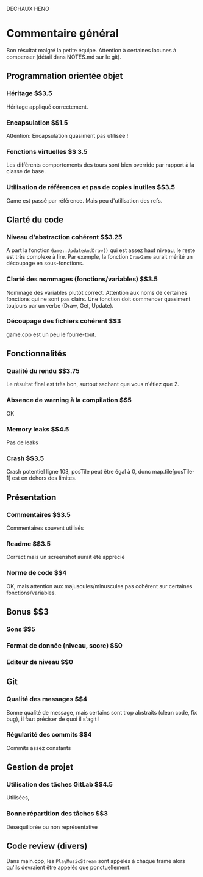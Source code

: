 DECHAUX
HENO

# Commentaire général
Bon résultat malgré la petite équipe. Attention à certaines lacunes à compenser (détail dans NOTES.md sur le git).

## Programmation orientée objet
### Héritage $$3.5
Héritage appliqué correctement.

### Encapsulation $$1.5
Attention: Encapsulation quasiment pas utilisée !

### Fonctions virtuelles $$ 3.5
Les différents comportements des tours sont bien override par rapport à la classe de base.

### Utilisation de références et pas de copies inutiles $$3.5
Game est passé par référence. Mais peu d'utilisation des refs.

## Clarté du code
### Niveau d'abstraction cohérent $$3.25
A part la fonction `Game::UpdateAndDraw()` qui est assez haut niveau, le reste est très complexe à lire. Par exemple, la fonction `DrawGame` aurait mérité un découpage en sous-fonctions.
### Clarté des nommages (fonctions/variables) $$3.5
Nommage des variables plutôt correct.
Attention aux noms de certaines fonctions qui ne sont pas clairs. Une fonction doit commencer quasiment toujours par un verbe (Draw, Get, Update).
### Découpage des fichiers cohérent $$3
game.cpp est un peu le fourre-tout.

## Fonctionnalités
### Qualité du rendu $$3.75
Le résultat final est très bon, surtout sachant que vous n'étiez que 2.

### Absence de warning à la compilation $$5
OK
### Memory leaks $$4.5
Pas de leaks
### Crash $$3.5
Crash potentiel ligne 103, posTile peut être égal à 0, donc map.tile[posTile-1] est en dehors des limites.

## Présentation
### Commentaires $$3.5
Commentaires souvent utilisés
### Readme $$3.5
Correct mais un screenshot aurait été apprécié
### Norme de code $$4
OK, mais attention aux majuscules/minuscules pas cohérent sur certaines fonctions/variables.

## Bonus $$3
### Sons $$5
### Format de donnée (niveau, score) $$0
### Editeur de niveau $$0

## Git
### Qualité des messages $$4
Bonne qualité de message, mais certains sont trop abstraits (clean code, fix bug), il faut préciser de quoi il s'agit !
### Régularité des commits $$4
Commits assez constants

## Gestion de projet
### Utilisation des tâches GitLab $$4.5
Utilisées, 
### Bonne répartition des tâches $$3
Déséquilibrée ou non représentative

## Code review (divers)
Dans main.cpp, les `PlayMusicStream` sont appelés à chaque frame alors qu'ils devraient être appelés que ponctuellement.

